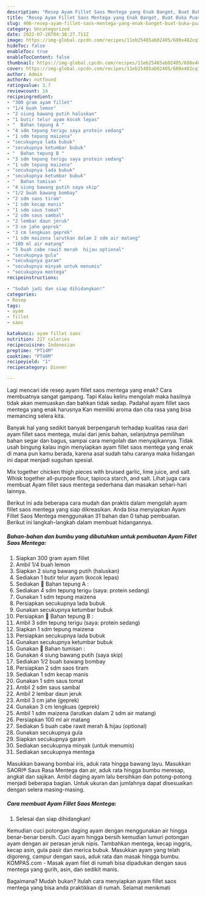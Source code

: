 ```yaml
---
description: "Resep Ayam Fillet Saos Mentega yang Enak Banget, Buat Buka Puasa}"
title: "Resep Ayam Fillet Saos Mentega yang Enak Banget, Buat Buka Puasa}"
slug: 406-resep-ayam-fillet-saos-mentega-yang-enak-banget-buat-buka-puasa
category: Uncategorized
date: 2022-07-26T04:38:27.711Z
image: https://img-global.cpcdn.com/recipes/11eb25485ab02405/680x482cq70/ayam-fillet-saos-mentega-foto-resep-utama.jpg
hideToc: false
enableToc: true
enableTocContent: false
thumbnail: https://img-global.cpcdn.com/recipes/11eb25485ab02405/680x482cq70/ayam-fillet-saos-mentega-foto-resep-utama.jpg
cover: https://img-global.cpcdn.com/recipes/11eb25485ab02405/680x482cq70/ayam-fillet-saos-mentega-foto-resep-utama.jpg
author: Admin
authorAv: notfound
ratingvalue: 3.7
reviewcount: 14
recipeingredient:
- "300 gram ayam fillet"
- "1/4 buah lemon"
- "2 siung bawang putih haluskan"
- "1 butir telur ayam kocok lepas"
- "  Bahan tepung A "
- "4 sdm tepung terigu saya protein sedang"
- "1 sdm tepung maizena"
- "secukupnya lada bubuk"
- "secukupnya ketumbar bubuk"
- "  Bahan tepung B "
- "3 sdm tepung terigu saya protein sedang"
- "1 sdm tepung maizena"
- "secukupnya lada bubuk"
- "secukupnya ketumbar bubuk"
- "  Bahan tumisan "
- "4 siung bawang putih saya skip"
- "1/2 buah bawang bombay"
- "2 sdm saos tiram"
- "1 sdm kecap manis"
- "1 sdm saus tomat"
- "2 sdm saus sambal"
- "2 lembar daun jeruk"
- "3 cm jahe geprek"
- "3 cm lengkuas geprek"
- "1 sdm maizena larutkan dalam 2 sdm air matang"
- "100 ml air matang"
- "5 buah cabe rawit merah  hijau optional"
- "secukupnya gula"
- "secukupnya garam"
- "secukupnya minyak untuk menumis"
- "secukupnya mentega"
recipeinstructions:

- "Sudah jadi dan siap dihidangkan!"
categories:
- Resep
tags:
- ayam
- fillet
- saos

katakunci: ayam fillet saos 
nutrition: 227 calories
recipecuisine: Indonesian
preptime: "PT14M"
cooktime: "PT40M"
recipeyield: "1"
recipecategory: Dinner

---
```



Lagi mencari ide resep ayam fillet saos mentega yang enak? Cara membuatnya sangat gampang. Tapi Kalau keliru mengolah maka hasilnya tidak akan memuaskan dan bahkan tidak sedap. Padahal ayam fillet saos mentega yang enak harusnya Kan memiliki aroma dan cita rasa yang bisa memancing selera kita.


Banyak hal yang sedikit banyak berpengaruh terhadap kualitas rasa dari ayam fillet saos mentega, mulai dari jenis bahan, selanjutnya pemilihan bahan segar dan bagus, sampai cara mengolah dan menyajikannya. Tidak usah bingung kalau ingin menyiapkan ayam fillet saos mentega yang enak di mana pun kamu berada, karena asal sudah tahu caranya maka hidangan ini dapat menjadi suguhan spesial.

Mix together chicken thigh pieces with bruised garlic, lime juice, and salt. Whisk together all-purpose flour, tapioca starch, and salt. Lihat juga cara membuat Ayam fillet saus mentega sederhana dan masakan sehari-hari lainnya.


Berikut ini ada beberapa cara mudah dan praktis dalam mengolah ayam fillet saos mentega yang siap dikreasikan. Anda bisa menyiapkan Ayam Fillet Saos Mentega menggunakan 31 bahan dan 0 tahap pembuatan. Berikut ini langkah-langkah dalam membuat hidangannya.

<!--inarticleads1-->

##### Bahan-bahan dan bumbu yang dibutuhkan untuk pembuatan Ayam Fillet Saos Mentega:

1. Siapkan 300 gram ayam fillet
1. Ambil 1/4 buah lemon
1. Siapkan 2 siung bawang putih (haluskan)
1. Sediakan 1 butir telur ayam (kocok lepas)
1. Sediakan  🍁 Bahan tepung A :
1. Sediakan 4 sdm tepung terigu (saya: protein sedang)
1. Gunakan 1 sdm tepung maizena
1. Persiapkan secukupnya lada bubuk
1. Gunakan secukupnya ketumbar bubuk
1. Persiapkan  🍁 Bahan tepung B :
1. Ambil 3 sdm tepung terigu (saya: protein sedang)
1. Siapkan 1 sdm tepung maizena
1. Persiapkan secukupnya lada bubuk
1. Gunakan secukupnya ketumbar bubuk
1. Gunakan  🍁 Bahan tumisan :
1. Gunakan 4 siung bawang putih (saya skip)
1. Sediakan 1/2 buah bawang bombay
1. Persiapkan 2 sdm saos tiram
1. Sediakan 1 sdm kecap manis
1. Gunakan 1 sdm saus tomat
1. Ambil 2 sdm saus sambal
1. Ambil 2 lembar daun jeruk
1. Ambil 3 cm jahe (geprek)
1. Gunakan 3 cm lengkuas (geprek)
1. Ambil 1 sdm maizena (larutkan dalam 2 sdm air matang)
1. Persiapkan 100 ml air matang
1. Sediakan 5 buah cabe rawit merah &amp; hijau (optional)
1. Gunakan secukupnya gula
1. Siapkan secukupnya garam
1. Sediakan secukupnya minyak (untuk menumis)
1. Sediakan secukupnya mentega


Masukkan bawang bombai iris, aduk rata hingga bawang layu. Masukkan SAORI® Saus Rasa Mentega dan air, aduk rata hingga bumbu meresap, angkat dan sajikan. Ambil daging ayam lalu bersihkan dan potong-potong menjadi beberapa bagian. Untuk ukuran dan jumlahnya dapat disesuaikan dengan selera masing-masing. 

<!--inarticleads2-->

##### Cara membuat Ayam Fillet Saos Mentega:


1. Selesai dan siap dihidangkan!

Kemudian cuci potongan daging ayam dengan menggunakan air hingga benar-benar bersih. Cuci ayam hingga bersih kemudian lumuri potongan ayam dengan air perasan jeruk nipis. Tambahkan mentega, kecap inggris, kecap asin, gula pasir dan merica bubuk. Masukkan ayam yang telah digoreng, campur dengan saus, aduk rata dan masak hingga bumbu. KOMPAS.com - Masak ayam filet di rumah bisa dipadukan dengan saus mentega yang gurih, asin, dan sedikit manis. 

Bagaimana? Mudah bukan? Itulah cara menyiapkan ayam fillet saos mentega yang bisa anda praktikkan di rumah. Selamat menikmati
